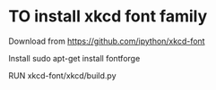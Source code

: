 # TO install xkcd font family

Download from https://github.com/ipython/xkcd-font

Install sudo apt-get install fontforge

RUN xkcd-font/xkcd/build.py
